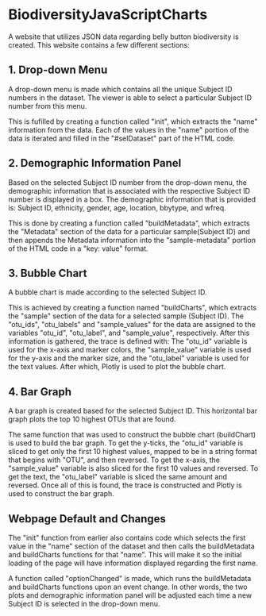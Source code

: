 # BiodiversityJavaScriptCharts

A website that utilizes JSON data regarding belly button biodiversity is created. This website contains a few different sections:


## 1. Drop-down Menu 

A drop-down menu is made which contains all the unique Subject ID numbers in the dataset. The viewer is able to select a particular Subject ID number from this menu. 

This is fufilled by creating a function called "init", which extracts the "name" information from the data. Each of the values in the "name" portion of the data is iterated and filled in the "#selDataset" part of the HTML code. 

## 2. Demographic Information Panel 

Based on the selected Subject ID number from the drop-down menu, the demographic information that is associated with the respective Subject ID number is displayed in a box. The demographic information that is provided is: Subject ID, ethnicity, gender, age, location, bbytype, and wfreq. 

This is done by creating a function called "buildMetadata", which extracts the "Metadata" section of the data for a particular sample(Subject ID) and then appends the Metadata information into the "sample-metadata" portion of the HTML code in a "key: value" format. 



## 3. Bubble Chart 

A bubble chart is made according to the selected Subject ID. 

This is achieved by creating a function named "buildCharts", which extracts the "sample" section of the data for a selected sample (Subject ID). The "otu_ids", "otu_labels" and "sample_values" for the data are assigned to the variables "otu_id", "otu_label", and "sample_value", respectively. After this information is gathered, the trace is defined with: The "otu_id" variable is used for the x-axis and marker colors, the "sample_value" variable is used for the y-axis and the marker size, and the "otu_label" variable is used for the text values. After which, Plotly is used to plot the bubble chart. 


## 4. Bar Graph

A bar graph is created based for the selected Subject ID. This horizontal bar graph plots the top 10 highest OTUs that are found.  

The same function that was used to construct the bubble chart (buildChart) is used to build the bar graph. To get the y-ticks, the "otu_id" variable is sliced to get only the first 10 highest values, mapped to be in a string format that begins with "OTU", and then reversed. To get the x-axis, the "sample_value" variable is also sliced for the first 10 values and reversed. To get the text, the "otu_label" variable is sliced the same amount and reversed. Once all of this is found, the trace is constructed and Plotly is used to construct the bar graph. 


## Webpage Default and Changes

The "init" function from earlier also contains code which selects the first value in the "name" section of the dataset and then calls the buildMetadata and buildCharts functions for that "name". This will make it so the initial loading of the page will have information displayed regarding the first name. 

A function called "optionChanged" is made, which runs the buildMetadata and buildCharts functions upon an event change. In other words, the two plots and demographic information panel will be adjusted each time a new Subject ID is selected in the drop-down menu. 